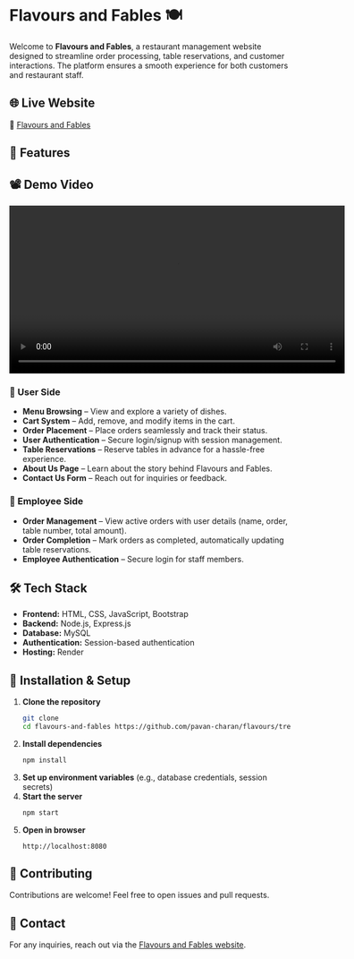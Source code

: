 # Flavours and Fables 🍽️

Welcome to **Flavours and Fables**, a restaurant management website designed to streamline order processing, table reservations, and customer interactions. The platform ensures a smooth experience for both customers and restaurant staff.

## 🌐 Live Website
🔗 [Flavours and Fables](https://flavours-fi7c.onrender.com/)

## 🚀 Features
## 📽️ Demo Video
<video width="600" controls>
  <source src="https://drive.google.com/file/d/1mlTP61Fv84uwV1F-Iu7qJHNDLyO7WLdv/view?usp=sharing" type="video/mp4">
  Your browser does not support the video tag.
</video>

### 🛒 User Side
- **Menu Browsing** – View and explore a variety of dishes.
- **Cart System** – Add, remove, and modify items in the cart.
- **Order Placement** – Place orders seamlessly and track their status.
- **User Authentication** – Secure login/signup with session management.
- **Table Reservations** – Reserve tables in advance for a hassle-free experience.
- **About Us Page** – Learn about the story behind Flavours and Fables.
- **Contact Us Form** – Reach out for inquiries or feedback.

### 🏢 Employee Side
- **Order Management** – View active orders with user details (name, order, table number, total amount).
- **Order Completion** – Mark orders as completed, automatically updating table reservations.
- **Employee Authentication** – Secure login for staff members.

## 🛠️ Tech Stack
- **Frontend:** HTML, CSS, JavaScript, Bootstrap
- **Backend:** Node.js, Express.js
- **Database:** MySQL
- **Authentication:** Session-based authentication
- **Hosting:** Render

## 📂 Installation & Setup
1. **Clone the repository**
   ```bash
   git clone 
   cd flavours-and-fables https://github.com/pavan-charan/flavours/tree/master
   ```
2. **Install dependencies**
   ```bash
   npm install
   ```
3. **Set up environment variables** (e.g., database credentials, session secrets)
4. **Start the server**
   ```bash
   npm start
   ```
5. **Open in browser**
   ```
   http://localhost:8080
   ```

## 🤝 Contributing
Contributions are welcome! Feel free to open issues and pull requests.

## 📧 Contact
For any inquiries, reach out via the [Flavours and Fables website](https://flavours-fi7c.onrender.com/).
